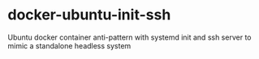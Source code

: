 # docker-ubuntu-init-ssh

Ubuntu docker container anti-pattern with systemd init and ssh server to mimic a standalone headless system
